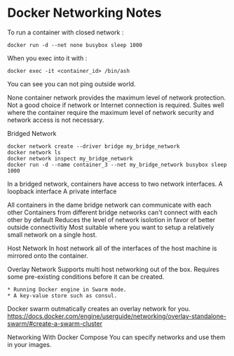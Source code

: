# Docker Networking Notes

To run a container with closed network :
```
docker run -d --net none busybox sleep 1000
```
When you exec into it with :
```
docker exec -it <container_id> /bin/ash
```

You can see you can not ping outside world.

None container network provides the maximum level of network protection.
Not a good choice if network or Internet connection is required.
Suites well where the container require the maximum level of network security and network access is not necessary.

Bridged Network
```
docker network create --driver bridge my_bridge_network
docker network ls
docker network inspect my_bridge_network
docker run -d --name container_3 --net my_bridge_network busybox sleep 1000
```

In a bridged network, containers have access to two network interfaces.
A loopback interface
A private interface

All containers in the dame bridge network can communicate with each other
Containers from different bridge networks can't connect with each other by default
Reduces the level of network isolotion in favor of better outside connectivitiy
Most suitable where you want to setup a relatively small network on a single host.

Host Network
In host network all of the interfaces of the host machine is mirrored onto the container.

Overlay Network
Supports multi host networking out of the box.
Requires some pre-existing conditions before it can be created.

	* Running Docker engine in Swarm mode.
	* A key-value store such as consul.


Docker swarm outmatically creates an overlay network for you.
https://docs.docker.com/engine/userguide/networking/overlay-standalone-swarm/#create-a-swarm-cluster

Networking With Docker Compose
You can specify networks and use them in your images.
